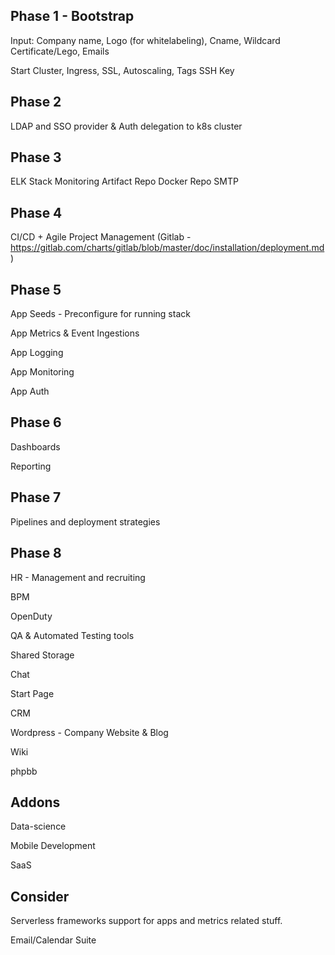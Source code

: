 Phase 1 - Bootstrap
-------
Input: Company name, Logo (for whitelabeling), Cname, Wildcard Certificate/Lego, Emails

Start Cluster, Ingress, SSL, Autoscaling, Tags
SSH Key

Phase 2
-------
LDAP and SSO provider & Auth delegation to k8s cluster

Phase 3
-------
ELK
Stack Monitoring
Artifact Repo
Docker Repo
SMTP

Phase 4
-------
CI/CD + Agile Project Management (Gitlab - https://gitlab.com/charts/gitlab/blob/master/doc/installation/deployment.md)

Phase 5
-------
App Seeds - Preconfigure for running stack

App Metrics & Event Ingestions

App Logging

App Monitoring

App Auth

Phase 6
-------
Dashboards

Reporting

Phase 7
-------
Pipelines and deployment strategies

Phase 8
-------
HR - Management and recruiting

BPM

OpenDuty

QA & Automated Testing tools

Shared Storage

Chat

Start Page

CRM

Wordpress - Company Website & Blog

Wiki

phpbb

Addons
-------
Data-science

Mobile Development

SaaS

Consider
--------
Serverless frameworks support for apps and metrics related stuff.

Email/Calendar Suite
